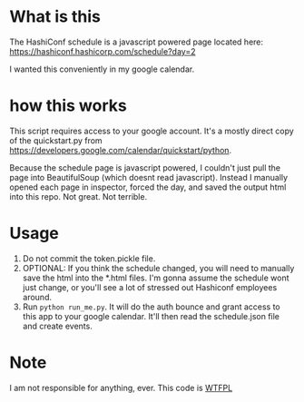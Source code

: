 # What is this

The HashiConf schedule is a javascript powered page located here: https://hashiconf.hashicorp.com/schedule?day=2

I wanted this conveniently in my google calendar.

# how this works

This script requires access to your google account. It's a mostly direct copy of the quickstart.py from https://developers.google.com/calendar/quickstart/python.

Because the schedule page is javascript powered, I couldn't just pull the page into BeautifulSoup (which doesnt read javascript). Instead I manually opened each page in inspector, forced the day, and saved the output html into this repo. Not great. Not terrible.

# Usage

1. Do not commit the token.pickle file.
2. OPTIONAL: If you think the schedule changed, you will need to manually save the html into the *.html files. I'm gonna assume the schedule wont just change, or you'll see a lot of stressed out Hashiconf employees around.
3. Run `python run_me.py`. It will do the auth bounce and grant access to this app to your google calendar. It'll then read the schedule.json file and create events.

# Note

I am not responsible for anything, ever. This code is [WTFPL](http://www.wtfpl.net/about/)
